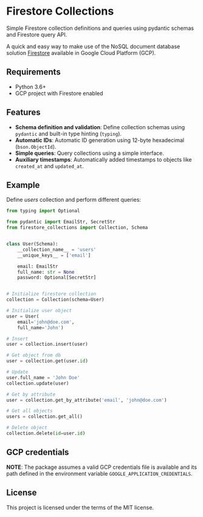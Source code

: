 
# Firestore Collections

Simple Firestore collection definitions and queries using pydantic schemas and Firestore query API.

A quick and easy way to make use of the NoSQL document database solution [Firestore](https://cloud.google.com/firestore) available in Google Cloud Platform (GCP).

## Requirements

* Python 3.6+
* GCP project with Firestore enabled

## Features

* **Schema definition and validation**: Define collection schemas using `pydantic` and built-in type hinting (`typing`).
* **Automatic IDs**: Automatic ID generation using 12-byte hexadecimal (`bson.ObjectId`).
* **Simple queries**: Query collections using a simple interface.
* **Auxiliary timestamps**: Automatically added timestamps to objects like `created_at` and `updated_at`.

## Example

Define _users_ collection and perform different queries:
```python
from typing import Optional

from pydantic import EmailStr, SecretStr
from firestore_collections import Collection, Schema


class User(Schema):
    __collection_name__ = 'users'
    __unique_keys__ = ['email']

    email: EmailStr
    full_name: str = None
    password: Optional[SecretStr]


# Initialize firestore collection
collection = Collection(schema=User)

# Initialize user object
user = User(
    email='john@doe.com',
    full_name='John')

# Insert
user = collection.insert(user)

# Get object from db
user = collection.get(user.id)

# Update
user.full_name = 'John Doe'
collection.update(user)

# Get by attribute
user = collection.get_by_attribute('email', 'john@doe.com')

# Get all objects
users = collection.get_all()

# Delete object
collection.delete(id=user.id)
```

## GCP credentials

**NOTE**: The package assumes a valid GCP credentials file is available and its path defined in the environment variable `GOOGLE_APPLICATION_CREDENTIALS`.

## License

This project is licensed under the terms of the MIT license.
